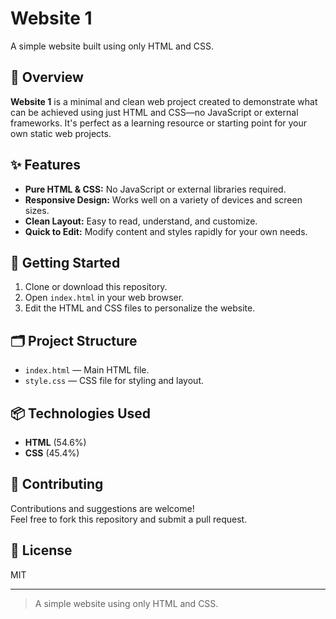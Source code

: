 # Website 1

A simple website built using only HTML and CSS.

## 📝 Overview

**Website 1** is a minimal and clean web project created to demonstrate what can be achieved using just HTML and CSS—no JavaScript or external frameworks. It's perfect as a learning resource or starting point for your own static web projects.

## ✨ Features

- **Pure HTML & CSS:** No JavaScript or external libraries required.
- **Responsive Design:** Works well on a variety of devices and screen sizes.
- **Clean Layout:** Easy to read, understand, and customize.
- **Quick to Edit:** Modify content and styles rapidly for your own needs.

## 🚀 Getting Started

1. Clone or download this repository.
2. Open `index.html` in your web browser.
3. Edit the HTML and CSS files to personalize the website.

## 🗂️ Project Structure

- `index.html` — Main HTML file.
- `style.css` — CSS file for styling and layout.

## 📦 Technologies Used

- **HTML** (54.6%)
- **CSS** (45.4%)

## 🤝 Contributing

Contributions and suggestions are welcome!  
Feel free to fork this repository and submit a pull request.

## 📄 License

MIT

---

> A simple website using only HTML and CSS.
